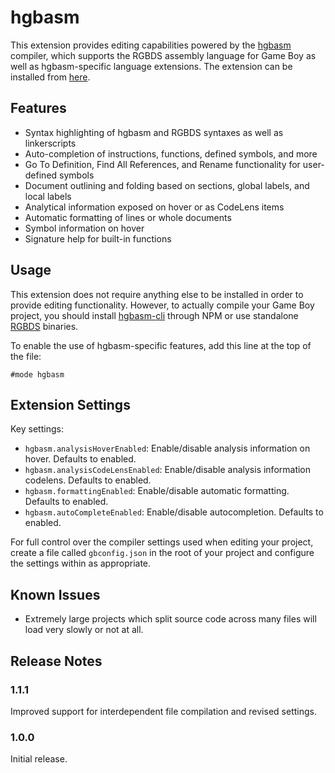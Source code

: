# hgbasm

This extension provides editing capabilities powered by the [hgbasm](https://github.com/Hawkbat/hgbasm) compiler, which supports the RGBDS assembly language for Game Boy as well as hgbasm-specific language extensions. The extension can be installed from [here](https://marketplace.visualstudio.com/items?itemName=Hawkbat.hgbasm-vscode).

## Features

- Syntax highlighting of hgbasm and RGBDS syntaxes as well as linkerscripts
- Auto-completion of instructions, functions, defined symbols, and more
- Go To Definition, Find All References, and Rename functionality for user-defined symbols
- Document outlining and folding based on sections, global labels, and local labels
- Analytical information exposed on hover or as CodeLens items
- Automatic formatting of lines or whole documents
- Symbol information on hover
- Signature help for built-in functions

## Usage

This extension does not require anything else to be installed in order to provide editing functionality. However, to actually compile your Game Boy project, you should install [hgbasm-cli](https://github.com/Hawkbat/hgbasm-cli/) through NPM or use standalone [RGBDS](https://github.com/rednex/rgbds) binaries.

To enable the use of hgbasm-specific features, add this line at the top of the file:

```
#mode hgbasm
```

## Extension Settings

Key settings:

* `hgbasm.analysisHoverEnabled`: Enable/disable analysis information on hover. Defaults to enabled.
* `hgbasm.analysisCodeLensEnabled`: Enable/disable analysis information codelens. Defaults to enabled.
* `hgbasm.formattingEnabled`: Enable/disable automatic formatting. Defaults to enabled.
* `hgbasm.autoCompleteEnabled`: Enable/disable autocompletion. Defaults to enabled.

For full control over the compiler settings used when editing your project, create a file called `gbconfig.json` in the root of your project and configure the settings within as appropriate.

## Known Issues

- Extremely large projects which split source code across many files will load very slowly or not at all.

## Release Notes

### 1.1.1

Improved support for interdependent file compilation and revised settings.

### 1.0.0

Initial release.
